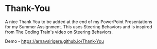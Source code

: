 # Thank-You
A nice Thank You to be added at the end of my PowerPoint Presentations for my Summer Assignment. 
This uses Steering Behaviors and is inspired from The Coding Train's video on Steering Behaviors.

Demo - https://arnavsirigere.github.io/Thank-You
